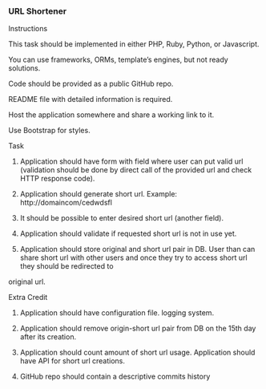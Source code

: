 
### URL Shortener


Instructions

This task should be implemented in either PHP, Ruby, Python, or Javascript. 

You can use frameworks, ORMs, template’s engines, but not ready solutions. 

Code should be provided as a public GitHub repo. 

README file with detailed information is required. 

Host the application somewhere and share a working link to it.

Use Bootstrap for styles.


Task

1. Application should have form with field where user can put valid url (validation should be done by direct call of the provided url and check HTTP response code).

2. Application should generate short url. Example: http://domaincom/cedwdsfl

3. It should be possible to enter desired short url (another field).

4. Application should validate if requested short url is not in use yet.

5. Application should store original and short url pair in DB. User than can share short url with other users and once they try to access short url they should be redirected to

original url.


Extra Credit

1. Application should have configuration file. logging system.

2. Application should remove origin-short url pair from DB on the 15th day after its creation.

3. Application should count amount of short url usage. Application should have API for short url creations.

4. GitHub repo should contain a descriptive commits history
